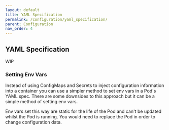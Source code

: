 ```yaml
---
layout: default
title: YAML Specification
permalink: /configuration/yaml_specification/
parent: Configuration
nav_order: 4
---
```

## YAML Specification

WIP

### Setting Env Vars

Instead of using ConfigMaps and Secrets to inject configuration information into a container you can use a simpler method to set env vars in a Pod's YAML spec.  There are some downsides to this approach but it can be a simple method of setting env vars.

Env vars set this way are static for the life of the Pod and can't be updated whilst the Pod is running.  You would need to replace the Pod in order to change configuration data.
